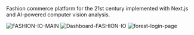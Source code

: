 Fashion commerce platform for the 21st century implemented with Next.js and AI-powered computer vision analysis.

![FASHION-IO-MAIN](https://github.com/psyglyphik/work-in-progress-preview/assets/12480581/4c54c2ff-dbab-45d1-a085-1e3841372c06)
![Dashboard-FASHION-IO](https://github.com/psyglyphik/work-in-progress-preview/assets/12480581/40ae0b38-d078-44c4-8199-5a5ba2674080)
![forest-login-page](https://github.com/psyglyphik/work-in-progress-preview/assets/12480581/44b403de-7dcb-4d60-a5f9-4848b0ae7dad)
